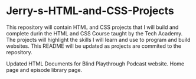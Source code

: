 # Jerry-s-HTML-and-CSS-Projects

  This repository will contain HTML and CSS projects that I will build and complete durin the HTML and CSS Course taught by the Tech Academy.
  The projects will highlight the skills I will learn and use to program and build websites. This README will be updated as projects are commited to the repository.

Updated HTML Documents for Blind Playthrough Podcast website. Home page and episode library page.
